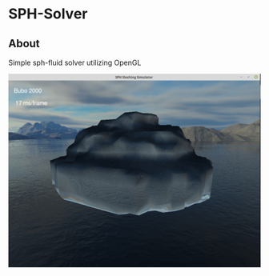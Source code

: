 # SPH-Solver
## About
Simple sph-fluid solver utilizing OpenGL

![Screenshot of application](images/sphSolver.png)
